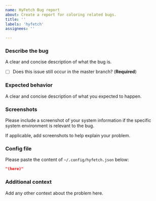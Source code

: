 ```yaml
---
name: HyFetch Bug report
about: Create a report for coloring related bugs.
title: ''
labels: 'hyfetch'
assignees: ''

---
```


### Describe the bug
A clear and concise description of what the bug is.

- [ ] Does this issue still occur in the master branch? (**Required**)

### Expected behavior
A clear and concise description of what you expected to happen.

### Screenshots
Please include a screenshot of your system information if the specific system environment is relevant to the bug.

If applicable, add screenshots to help explain your problem.

### Config file

Please paste the content of `~/.config/hyfetch.json` below:

```json
"(here)"
```

### Additional context
Add any other context about the problem here.
